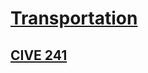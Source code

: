 # [Transportation](https://benklassen77.github.io)

## [CIVE 241](https://benklassen77.github.io/documents/courses/transpo/transponotes.pdf)
